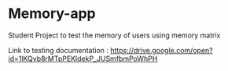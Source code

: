 # Memory-app


Student Project to test the memory of users using memory matrix






Link to testing documentation :  https://drive.google.com/open?id=1lKQvb8rMTpPEKldekP_JUSmfbmPoWhPH
